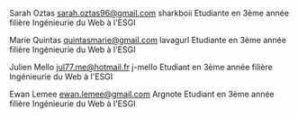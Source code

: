 Sarah Oztas
sarah.oztas96@gmail.com
sharkboii
Etudiante en 3ème année filière Ingénieurie du Web à l'ESGI


Marie Quintas
quintasmarie@gmail.com
lavagurl
Etudiante en 3ème année filière Ingénieurie du Web à l'ESGI


Julien Mello
jul77.me@hotmail.fr
j-mello
Etudiant en 3ème année filière Ingénieurie du Web à l'ESGI


Ewan Lemee
ewan.lemee@gmail.com
Argnote
Etudiant en 3ème année filière Ingénieurie du Web à l'ESGI 
